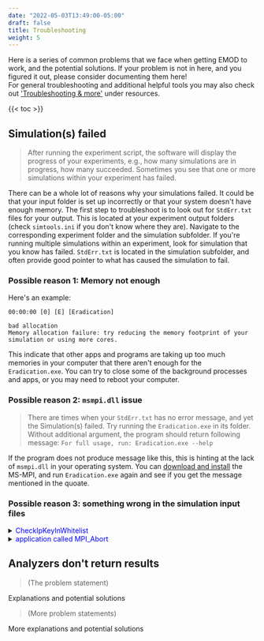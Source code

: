 ```yaml
---
date: "2022-05-03T13:49:00-05:00"
draft: false
title: Troubleshooting
weight: 5
---
```


Here is a series of common problems that we face when getting EMOD to work, and the potential solutions. If your problem is not in here, and you figured it out, please consider documenting them here!  
For general troubleshooting and additional helpful tools you may also check out ['Troubleshooting & more'](https://faculty-enrich-2022.netlify.app/resources/help-faq/) under resources.

{{< toc >}}

## Simulation(s) failed

> After running the experiment script, the software will display the progress of your experiments, e.g., how many simulations are in progress, how many succeeded. Sometimes you see that one or more simulations within your experiment has failed.

There can be a whole lot of reasons why your simulations failed. It could be that your input folder is set up incorrectly or that your system doesn't have enough memory. The first step to troubleshoot is to look out for `StdErr.txt` files for your output. This is located at your experiment output folders (check `simtools.ini` if you don't know where they are). Navigate to the corresponding experiment folder and the simulation subfolder. If you're running multiple simulations within an experiment, look for simulation that you know has failed. `StdErr.txt` is located in the simulation subfolder, and often provide good pointer to what has caused the simulation to fail.

### Possible reason 1: Memory not enough
Here's an example:

```
00:00:00 [0] [E] [Eradication] 

bad allocation
Memory allocation failure: try reducing the memory footprint of your simulation or using more cores.
```

This indicate that other apps and programs are taking up too much memories in your computer that there aren't enough for the `Eradication.exe`. You can try to close some of the background processes and apps, or you may need to reboot your computer.

### Possible reason 2: `msmpi.dll` issue

> There are times when your `StdErr.txt` has no error message, and yet the Simulation(s) failed. Try running the `Eradication.exe` in its folder. Without additional argument, the program should return following message: `For full usage, run: Eradication.exe --help` 

If the program does not produce message like this, this is hinting at the lack of `msmpi.dll` in your operating system. You can [download and install](https://www.microsoft.com/en-us/download/details.aspx?id=100593) the MS-MPI, and run `Eradication.exe` again and see if you get the message mentioned in the quoate.

### Possible reason 3: something wrong in the simulation input files


<details><summary><span style="color: blue";">CheckIpKeyInWhitelist</span></summary>
<p>

```
00:00:01 [0] [E] [Eradication] 

GeneralConfigurationException: 
Exception in utils\BaseProperties.cpp at 631 in Kernel::BaseFactory::CheckIpKeyInWhitelist.
Invalid IndividualProperties key 'Access' found in demographics file. Use one of: 'Accessibility', 'Age_Bin', 'Geographic', 'HasActiveTB', 'InterventionStatus', 'Place', 'QualityOfCare', 'Risk', 
```

The custom defined IP 'Access' is not valid (not found in Whitelist) .
Solution: Disable Whitelist

```
cb.update_params('Disable_IP_Whitelist' : 1)
```

</p>
</details>  
 

<details><summary><span style="color: blue";">application called MPI_Abort</span></summary>
<p>

```
00:00:11 [0] [E] [SerializedPopulation] Unexpected error reading serialized population file, '/projects/b1139/experiments/burnin_0125___2022_02_10_09_43_09_881919/Simulation_YYR06BON/output/state-03650.dtk'.
00:00:11 [0] [E] [Eradication] 

SerializationException: 
Exception in utils/JsonFullReader.cpp at 69 in startObject.
Expected to starting reading an object and it is not an object.


/exec/Eradication() [0x94c2e3]
/exec/Eradication(_ZN6Kernel17DetailedExceptionC1EPKciS2_+0x2e7) [0x94ce37]
/exec/Eradication(_ZN6Kernel22SerializationExceptionC2EPKciS2_S2_+0x2f) [0x954bff]
/exec/Eradication(_ZN6Kernel14JsonFullReader11startObjectEv+0x250) [0x95f580]
/exec/Eradication(_ZN6Kernel14JsonFullReader10startClassERSs+0x16) [0x95d8d6]
/exec/Eradication(_ZN6Kernel13ISerializable9serializeERNS_8IArchiveERPS0_+0xaf) [0x95c6ff]
/exec/Eradication(_ZN6Kernel8IArchiveanERPNS_13ISerializableE+0x9) [0x95a619]
/exec/Eradication(_ZN6Kernel20UsageDependentBednet9serializeERNS_8IArchiveEPS0_+0x1f1) [0x7f8a91]
/exec/Eradication(_ZN6Kernel13ISerializable9serializeERNS_8IArchiveERPS0_+0x2d3) [0x95c923]
/exec/Eradication(_ZN6Kernel8IArchiveanERPNS_13ISerializableE+0x9) [0x95a619]
/exec/Eradication(_ZN6Kernel22InterventionsContainer9serializeERNS_8IArchiveEPS0_+0xf3) [0x620b13]
/exec/Eradication(_ZN6Kernel28VectorInterventionsContainer9serializeERNS_8IArchiveEPS0_+0x11) [0x7b43a1]
/exec/Eradication(_ZN6Kernel29MalariaInterventionsContainer9serializeERNS_8IArchiveEPS0_+0x29) [0x821299]
/exec/Eradication(_ZN6Kernel13ISerializable9serializeERNS_8IArchiveERPS0_+0x2d3) [0x95c923]
/exec/Eradication(_ZN6Kernel8IArchiveanERPNS_13ISerializableE+0x9) [0x95a619]
/exec/Eradication(_ZN6Kernel15IndividualHuman9serializeERNS_8IArchiveEPS0_+0x264) [0x6a1864]
/exec/Eradication(_ZN6Kernel21IndividualHumanVector9serializeERNS_8IArchiveEPS0_+0x11) [0x7653a1]
/exec/Eradication(_ZN6Kernel22IndividualHumanMalaria9serializeERNS_8IArchiveEPS0_+0x2f) [0x80c76f]
/exec/Eradication(_ZN6Kernel13ISerializable9serializeERNS_8IArchiveERPS0_+0x2d3) [0x95c923]
/exec/Eradication(_ZN6Kernel8IArchiveanERPNS_13ISerializableE+0x9) [0x95a619]
/exec/Eradication(_ZN6Kernel4Node9serializeERNS_8IArchiveEPS0_+0xd9d) [0x6bca2d]
/exec/Eradication(_ZN6Kernel10NodeVector9serializeERNS_8IArchiveEPS0_+0x29) [0x775719]
/exec/Eradication(_ZN6Kernel11NodeMalaria9serializeERNS_8IArchiveEPS0_+0x11) [0x825c41]
/exec/Eradication(_ZN6Kernel13ISerializable9serializeERNS_8IArchiveERPS0_+0x2d3) [0x95c923]
/exec/Eradication(_ZN6Kernel8IArchiveanERPNS_13ISerializableE+0x9) [0x95a619]
/exec/Eradication(_ZN15SerializedState16ReadDtkVersion34EP8_IO_FILEPKcRNS_6HeaderE+0x1a8) [0x5f9508]
/exec/Eradication(_ZN15SerializedState24LoadSerializedSimulationEPKc+0xaf) [0x5f9c1f]
/exec/Eradication(_ZN6Kernel17SimulationFactory16CreateSimulationEv+0xbc) [0x5f2b5c]
/exec/Eradication(_ZN17DefaultController16execute_internalEv+0xb2) [0x5cda42]
/exec/Eradication(_Z21ControllerInitWrapperiPPcPN6IdmMpi16MessageInterfaceE+0x1a14) [0x8e85a4]
/exec/Eradication(_Z14MPIInitWrapperiPPc+0x24) [0x8ea384]
/exec/Eradication(main+0x372) [0x5b4042]
/lib64/libc.so.6(__libc_start_main+0xf5) [0x2b947407d495]
/exec/Eradication() [0x5b89fe]

application called MPI_Abort(MPI_COMM_WORLD, -1) - process 0
```

The key error here is `Expected to starting reading an object and it is not an object.` which refers to reading the serialization file `/state-03650.dtk`.
Most likely reason is that a wrong burnin_id was specified, i.e. referring to a burnin simulation that was run with a different version as the current simulation.



</p>
</details>    



## Analyzers don't return results

> (The problem statement)

Explanations and potential solutions

> (More problem statements)

More explanations and potential solutions
